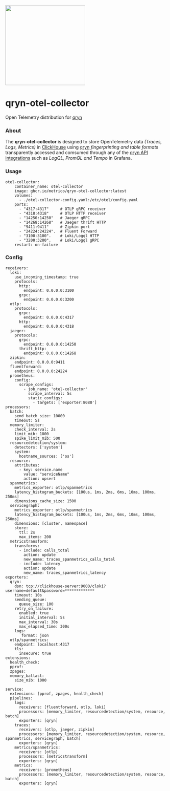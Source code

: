 <a href="https://qryn.dev" target="_blank"><img src='https://user-images.githubusercontent.com/1423657/218816262-e0e8d7ad-44d0-4a7d-9497-0d383ed78b83.png' width=250></a>

# qryn-otel-collector

Open Telemetry distribution for [qryn](https://qryn.dev)


### About
The **qryn-otel-collector** is designed to store OpenTelemetry data _(Traces, Logs, Metrics)_ in [ClickHouse](https://github.com/clickhouse/clicklhouse) using [qryn](https://github.com/metrico/qryn) _fingerprinting and table formats_ transparently accessed and comsumed through any of the [qryn API integrations](https://qryn.dev) such as _LogQL, PromQL and Tempo_ in Grafana.


### Usage
```
otel-collector:
    container_name: otel-collector
    image: ghcr.io/metrico/qryn-otel-collector:latest
    volumes:
      - ./otel-collector-config.yaml:/etc/otel/config.yaml
    ports:
      - "4317:4317"     # OTLP gRPC receiver
      - "4318:4318"     # OTLP HTTP receiver
      - "14250:14250"   # Jaeger gRPC
      - "14268:14268"   # Jaeger thrift HTTP
      - "9411:9411"     # Zipkin port
      - "24224:24224".  # Fluent Forward
      - "3100:3100".    # Loki/Logql HTTP
      - "3200:3200".    # Loki/Logql gRPC
    restart: on-failure
```

### Config
```
receivers:
  loki:
    use_incoming_timestamp: true
    protocols:
      http:
        endpoint: 0.0.0.0:3100
      grpc:
        endpoint: 0.0.0.0:3200
  otlp:
    protocols:
      grpc:
        endpoint: 0.0.0.0:4317
      http:
        endpoint: 0.0.0.0:4318
  jaeger:
    protocols:
      grpc:
        endpoint: 0.0.0.0:14250
      thrift_http:
        endpoint: 0.0.0.0:14268
  zipkin:
    endpoint: 0.0.0.0:9411
  fluentforward:
    endpoint: 0.0.0.0:24224
  prometheus:
    config:
      scrape_configs:
        - job_name: 'otel-collector'
          scrape_interval: 5s
          static_configs:
            - targets: ['exporter:8080']
processors:
  batch:
    send_batch_size: 10000
    timeout: 5s
  memory_limiter:
    check_interval: 2s
    limit_mib: 1800
    spike_limit_mib: 500
  resourcedetection/system:
    detectors: ['system']
    system:
      hostname_sources: ['os']
  resource:
    attributes:
      - key: service.name
        value: "serviceName"
        action: upsert
  spanmetrics:
    metrics_exporter: otlp/spanmetrics
    latency_histogram_buckets: [100us, 1ms, 2ms, 6ms, 10ms, 100ms, 250ms]
    dimensions_cache_size: 1500
  servicegraph:
    metrics_exporter: otlp/spanmetrics
    latency_histogram_buckets: [100us, 1ms, 2ms, 6ms, 10ms, 100ms, 250ms]
    dimensions: [cluster, namespace]
    store:
      ttl: 2s
      max_items: 200
  metricstransform:
    transforms:
      - include: calls_total
        action: update
        new_name: traces_spanmetrics_calls_total
      - include: latency
        action: update
        new_name: traces_spanmetrics_latency
exporters:
  qryn:
    dsn: tcp://clickhouse-server:9000/cloki?username=default&password=*************
    timeout: 10s
    sending_queue:
      queue_size: 100
    retry_on_failure:
      enabled: true
      initial_interval: 5s
      max_interval: 30s
      max_elapsed_time: 300s
    logs:
       format: json
  otlp/spanmetrics:
    endpoint: localhost:4317
    tls:
      insecure: true
extensions:
  health_check:
  pprof:
  zpages:
  memory_ballast:
    size_mib: 1000

service:
  extensions: [pprof, zpages, health_check]
  pipelines:
    logs:
      receivers: [fluentforward, otlp, loki]
      processors: [memory_limiter, resourcedetection/system, resource, batch]
      exporters: [qryn]
    traces:
      receivers: [otlp, jaeger, zipkin]
      processors: [memory_limiter, resourcedetection/system, resource, spanmetrics, servicegraph, batch]
      exporters: [qryn]
    metrics/spanmetrics:
      receivers: [otlp]
      processors: [metricstransform]
      exporters: [qryn]
    metrics:
      receivers: [prometheus]
      processors: [memory_limiter, resourcedetection/system, resource, batch]
      exporters: [qryn]
```
